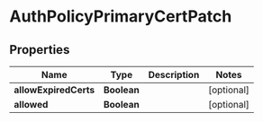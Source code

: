 

# AuthPolicyPrimaryCertPatch


## Properties

| Name | Type | Description | Notes |
|------------ | ------------- | ------------- | -------------|
|**allowExpiredCerts** | **Boolean** |  |  [optional] |
|**allowed** | **Boolean** |  |  [optional] |



